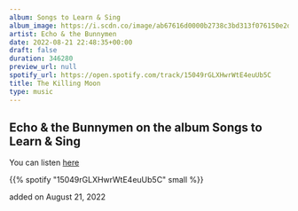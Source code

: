 ```yaml
---
album: Songs to Learn & Sing
album_image: https://i.scdn.co/image/ab67616d0000b2738c3bd313f076150e2d9299c2
artist: Echo & the Bunnymen
date: 2022-08-21 22:48:35+00:00
draft: false
duration: 346280
preview_url: null
spotify_url: https://open.spotify.com/track/15049rGLXHwrWtE4euUb5C
title: The Killing Moon
type: music
---
```



## Echo & the Bunnymen on the album Songs to Learn & Sing

You can listen [here](https://open.spotify.com/track/15049rGLXHwrWtE4euUb5C)

{{% spotify "15049rGLXHwrWtE4euUb5C" small %}}

added on August 21, 2022